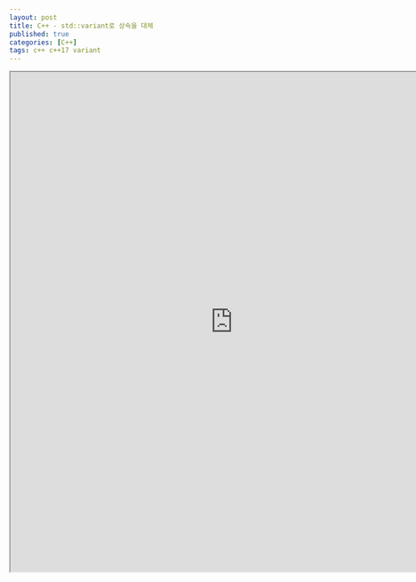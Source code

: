 ```yaml
---
layout: post
title: C++ - std::variant로 상속을 대체
published: true
categories: [C++]
tags: c++ c++17 variant
---
```

<iframe width="800" height="900" src="https://docs.google.com/document/d/e/2PACX-1vT3KnZj-78E0Onx-DyxERTZ9_uZUI8uhk4IPt8PGhaSZkVibQv8ZjKRC4RnSKGjoDK-1S8Y91_xY4nI/pub?embedded=true"></iframe>   
  